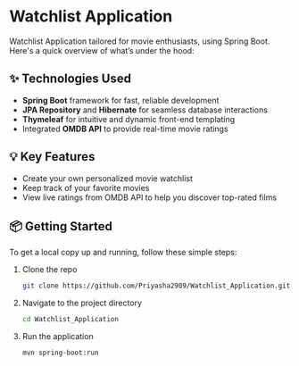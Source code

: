 # Watchlist Application

Watchlist Application tailored for movie enthusiasts, using Spring Boot. Here's a quick overview of what’s under the hood:

## ✨ Technologies Used
- **Spring Boot** framework for fast, reliable development
- **JPA Repository** and **Hibernate** for seamless database interactions
- **Thymeleaf** for intuitive and dynamic front-end templating
- Integrated **OMDB API** to provide real-time movie ratings

## 💡 Key Features
- Create your own personalized movie watchlist
- Keep track of your favorite movies
- View live ratings from OMDB API to help you discover top-rated films

## 📦 Getting Started
To get a local copy up and running, follow these simple steps:

1. Clone the repo
   ```bash
   git clone https://github.com/Priyasha2909/Watchlist_Application.git
   ```

2. Navigate to the project directory
   ```bash
   cd Watchlist_Application
   ```

 3. Run the application
    ```bash
    mvn spring-boot:run
    ```


 
